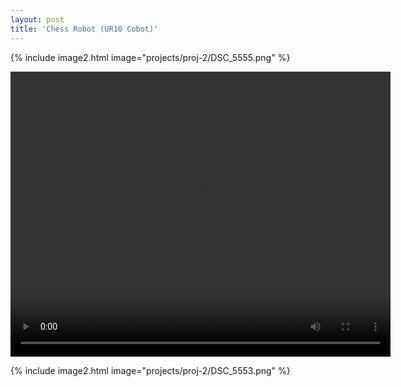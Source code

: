 ```yaml
---
layout: post
title: 'Chess Robot (UR10 Cobot)'
---
```


{% include image2.html image="projects/proj-2/DSC_5555.png" %}

<video width="608" height="456" style="text-align: center" controls>
  <source src="{{ site.github.url }}/assets/img/projects/proj-2/IMG_2541.mp4" type="video/mp4">
</video>

{% include image2.html image="projects/proj-2/DSC_5553.png" %}






